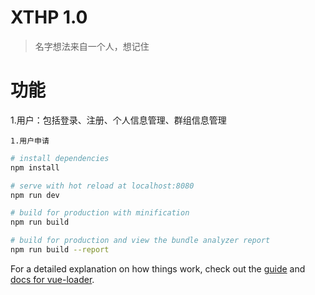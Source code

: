 # XTHP 1.0

>名字想法来自一个人，想记住
# 功能
1.用户：包括登录、注册、个人信息管理、群组信息管理
```
1.用户申请
```
``` bash 
# install dependencies
npm install

# serve with hot reload at localhost:8080
npm run dev

# build for production with minification
npm run build

# build for production and view the bundle analyzer report
npm run build --report
```

For a detailed explanation on how things work, check out the [guide](http://vuejs-templates.github.io/webpack/) and [docs for vue-loader](http://vuejs.github.io/vue-loader).
